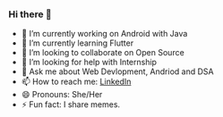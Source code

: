 ### Hi there 👋


- 🔭 I’m currently working on Android with Java
- 🌱 I’m currently learning Flutter
- 👯 I’m looking to collaborate on Open Source
- 🤔 I’m looking for help with Internship
- 💬 Ask me about Web Devlopment, Andriod and DSA
- 📫 How to reach me: [LinkedIn](https://www.linkedin.com/in/sheetal-lalwani-0601 "Sheetal's LinkedIn Account")
- 😄 Pronouns: She/Her
- ⚡ Fun fact: I share memes.
